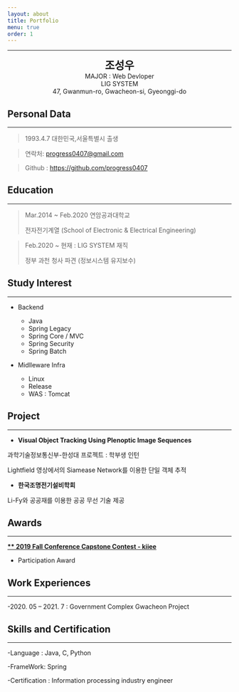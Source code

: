```yaml
---
layout: about
title: Portfolio
menu: true
order: 1
---
```


---

<center>
<span style=
"font-size:170%;
font-weight:bold">
조성우
</span>
</center>

<center>MAJOR : Web Devloper</center>

<center>LIG SYSTEM</center>

<center>47, Gwanmun-ro, Gwacheon-si, Gyeonggi-do</center>

## Personal Data

---

> 1993.4.7 대한민국,서울특별시 출생

> 연락처: progress0407@gmail.com

> Github : <a href="https://github.com/progress0407">https://github.com/progress0407</a>

## Education

---

> Mar.2014 ~ Feb.2020 연암공과대학교
>
> 전자전기계열 (School of Electronic & Electrical Engineering)

> Feb.2020 ~ 현재 : LIG SYSTEM 재직
>
> 정부 과천 청사 파견 (정보시스템 유지보수)

## Study Interest

---

- Backend

  - Java
  - Spring Legacy
  - Spring Core / MVC
  - Spring Security
  - Spring Batch

- Midlleware Infra
  - Linux
  - Release
  - WAS : Tomcat

## Project

---

- **Visual Object Tracking Using Plenoptic Image Sequences**

과학기술정보통신부-한성대 프로젝트 : 학부생 인턴

Lightfield 영상에서의 Siamease Network를 이용한 단일 객체 추적

- **한국조명전기설비학회**

Li-Fy와 공공재를 이용한 공공 무선 기술 제공

## Awards

---

<u><strong><a href="https://www.youtube.com/watch?v=-ofj2vTvH0Q/">\*\* 2019 Fall Conference Capstone Contest - kiiee</a></strong></u>

- Participation Award

## Work Experiences

---

-2020. 05 – 2021. 7 : Government Complex Gwacheon Project

## Skills and Certification

---

-Language : Java, C, Python

-FrameWork: Spring

-Certification : Information processing industry engineer
